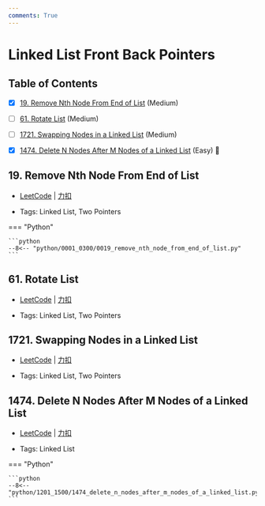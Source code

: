 ```yaml
---
comments: True
---
```


# Linked List Front Back Pointers

## Table of Contents

- [x] [19. Remove Nth Node From End of List](#19-remove-nth-node-from-end-of-list) (Medium)
- [ ] [61. Rotate List](#61-rotate-list) (Medium)
- [ ] [1721. Swapping Nodes in a Linked List](#1721-swapping-nodes-in-a-linked-list) (Medium)
- [x] [1474. Delete N Nodes After M Nodes of a Linked List](#1474-delete-n-nodes-after-m-nodes-of-a-linked-list) (Easy) 👑


## 19. Remove Nth Node From End of List

-    [LeetCode](https://leetcode.com/problems/remove-nth-node-from-end-of-list/) | [力扣](https://leetcode.cn/problems/remove-nth-node-from-end-of-list/)

-   Tags: Linked List, Two Pointers

=== "Python"

    ```python
    --8<-- "python/0001_0300/0019_remove_nth_node_from_end_of_list.py"
    ```



## 61. Rotate List

-    [LeetCode](https://leetcode.com/problems/rotate-list/) | [力扣](https://leetcode.cn/problems/rotate-list/)

-   Tags: Linked List, Two Pointers



## 1721. Swapping Nodes in a Linked List

-    [LeetCode](https://leetcode.com/problems/swapping-nodes-in-a-linked-list/) | [力扣](https://leetcode.cn/problems/swapping-nodes-in-a-linked-list/)

-   Tags: Linked List, Two Pointers



## 1474. Delete N Nodes After M Nodes of a Linked List

-    [LeetCode](https://leetcode.com/problems/delete-n-nodes-after-m-nodes-of-a-linked-list/) | [力扣](https://leetcode.cn/problems/delete-n-nodes-after-m-nodes-of-a-linked-list/)

-   Tags: Linked List

=== "Python"

    ```python
    --8<-- "python/1201_1500/1474_delete_n_nodes_after_m_nodes_of_a_linked_list.py"
    ```
